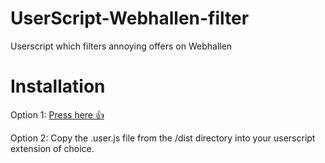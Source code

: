 # UserScript-Webhallen-filter
Userscript which filters annoying offers on Webhallen

# Installation

Option 1: [Press here :+1:](https://github.com/MikaelPorttila/UserScript-Webhallen-filter/raw/master/dist/UserScript-Webhallen-filter.user.js)

Option 2: Copy the .user.js file from the /dist directory into your userscript extension of choice.


